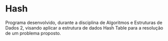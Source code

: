 # Hash
Programa desenvolvido, durante a disciplina de Algoritmos e Estruturas de Dados 2, visando aplicar a estrutura de dados Hash Table para a resolução de um problema proposto.
